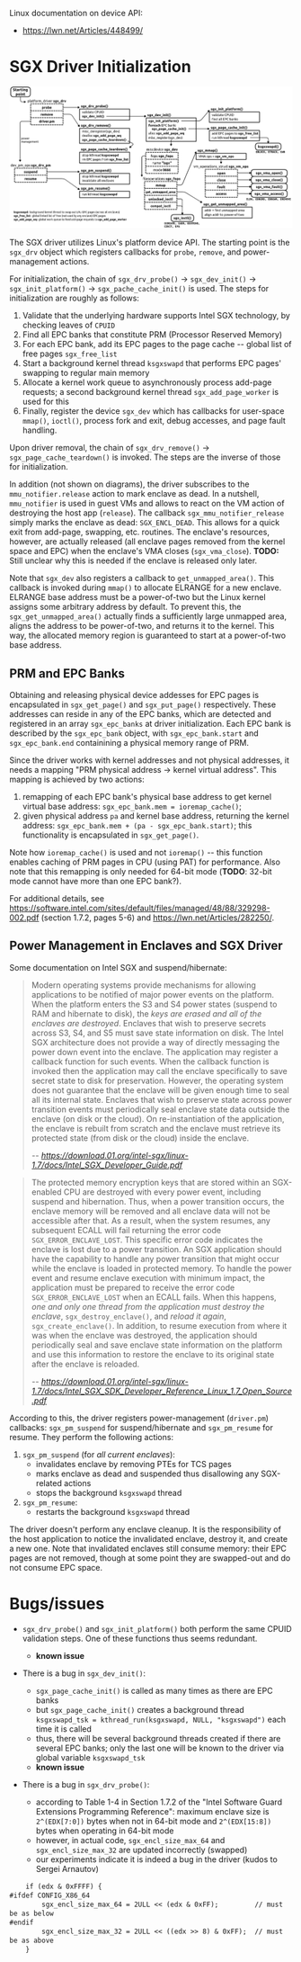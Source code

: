 
Linux documentation on device API:

* https://lwn.net/Articles/448499/

# SGX Driver Initialization

![sgx-driver-init](figs/sgx-driver-init.png "SGX Driver Initialization")

The SGX driver utilizes Linux's platform device API. The starting point is the `sgx_drv` object which registers callbacks for `probe`, `remove`, and power-management actions.

For initialization, the chain of `sgx_drv_probe()` -> `sgx_dev_init()` -> `sgx_init_platform()` -> `sgx_pache_cache_init()` is used.
The steps for initialization are roughly as follows:
1. Validate that the underlying hardware supports Intel SGX technology, by checking leaves of `CPUID`
2. Find all EPC banks that constitute PRM (Processor Reserved Memory)
3. For each EPC bank, add its EPC pages to the page cache -- global list of free pages `sgx_free_list`
4. Start a background kernel thread `ksgxswapd` that performs EPC pages' swapping to regular main memory
5. Allocate a kernel work queue to asynchronously process add-page requests; a second background kernel thread `sgx_add_page_worker` is used for this
6. Finally, register the device `sgx_dev` which has callbacks for user-space `mmap()`, `ioctl()`, process fork and exit, debug accesses, and page fault handling.

Upon driver removal, the chain of `sgx_drv_remove()` -> `sgx_page_cache_teardown()` is invoked.
The steps are the inverse of those for initialization.

In addition (not shown on diagrams), the driver subscribes to the `mmu_notifier.release` action to mark enclave as dead.
In a nutshell, `mmu_notifier` is used in guest VMs and allows to react on the VM action of destroying the host app (`release`).
The callback `sgx_mmu_notifier_release` simply marks the enclave as dead: `SGX_ENCL_DEAD`.
This allows for a quick exit from add-page, swapping, etc. routines.
The enclave's resources, however, are actually released (all enclave pages removed from the kernel space and EPC) when the enclave's VMA closes (`sgx_vma_close`).
**TODO:** Still unclear why this is needed if the enclave is released only later.

Note that `sgx_dev` also registers a callback to `get_unmapped_area()`.
This callback is invoked during `mmap()` to allocate ELRANGE for a new enclave.
ELRANGE base address must be a power-of-two but the Linux kernel assigns some arbitrary address by default.
To prevent this, the `sgx_get_unmapped_area()` actually finds a sufficiently large unmapped area, aligns the address to be power-of-two, and returns it to the kernel.
This way, the allocated memory region is guaranteed to start at a power-of-two base address.


## PRM and EPC Banks

Obtaining and releasing physical device addesses for EPC pages is encapsulated in `sgx_get_page()` and `sgx_put_page()` respectively.
These addresses can reside in any of the EPC banks, which are detected and registered in an array `sgx_epc_banks` at driver initialization.
Each EPC bank is described by the `sgx_epc_bank` object, with `sgx_epc_bank.start` and `sgx_epc_bank.end` containining a physical memory range of PRM.

Since the driver works with kernel addresses and not physical addresses, it needs a mapping "PRM physical address -> kernel virtual address".
This mapping is achieved by two actions:
1. remapping of each EPC bank's physical base address to get kernel virtual base address: `sgx_epc_bank.mem = ioremap_cache()`;
2. given physical address `pa` and kernel base address, returning the kernel address: `sgx_epc_bank.mem + (pa - sgx_epc_bank.start)`; this functionality is encapsulated in `sgx_get_page()`.

Note how `ioremap_cache()` is used and not `ioremap()` -- this function enables caching of PRM pages in CPU (using PAT) for performance.
Also note that this remapping is only needed for 64-bit mode (**TODO**: 32-bit mode cannot have more than one EPC bank?).

For additional details, see <https://software.intel.com/sites/default/files/managed/48/88/329298-002.pdf> (section 1.7.2, pages 5-6) and <https://lwn.net/Articles/282250/>.

## Power Management in Enclaves and SGX Driver

Some documentation on Intel SGX and suspend/hibernate:

> Modern operating systems provide mechanisms for allowing applications to be notified of major power events on the platform. When the platform enters the S3 and S4 power states (suspend to RAM and hibernate to disk), the *keys are erased and all of the enclaves are destroyed*. Enclaves that wish to preserve secrets across S3, S4, and S5 must save state information on disk.
> The Intel SGX architecture does not provide a way of directly messaging the power down event into the enclave. The application may register a callback function for such events. When the callback function is invoked then the application may call the enclave specifically to save secret state to disk for preservation. However, the operating system does not guarantee that the enclave will be given enough time to seal all its internal state. Enclaves that wish to preserve state across power transition events must periodically seal enclave state data outside the enclave (on disk or the cloud). On re-instantiation of the application, the enclave is rebuilt
from scratch and the enclave must retrieve its protected state (from disk or the cloud) inside the enclave.
> 
> -- <cite> https://download.01.org/intel-sgx/linux-1.7/docs/Intel_SGX_Developer_Guide.pdf </cite>

> The protected memory encryption keys that are stored within an SGX-enabled CPU are destroyed with every power event, including suspend and hibernation.
> Thus, when a power transition occurs, the enclave memory will be removed and all enclave data will not be accessible after that. As a result, when the system
resumes, any subsequent ECALL will fail returning the error code `SGX_ERROR_ENCLAVE_LOST`. This specific error code indicates the enclave is lost due to a power transition.
> An SGX application should have the capability to handle any power transition that might occur while the enclave is loaded in protected memory. To handle the power event and resume enclave execution with minimum impact, the application must be prepared to receive the error code `SGX_ERROR_ENCLAVE_LOST` when an ECALL fails. When this happens, *one and only one thread from the application must destroy the enclave*, `sgx_destroy_enclave()`, and *reload it again*, `sgx_create_enclave()`. In addition, to resume execution from where it was when the enclave was destroyed, the application should periodically seal and save enclave state information on the
platform and use this information to restore the enclave to its original state after the enclave is reloaded.
> 
> -- <cite> https://download.01.org/intel-sgx/linux-1.7/docs/Intel_SGX_SDK_Developer_Reference_Linux_1.7_Open_Source.pdf </cite>

According to this, the driver registers power-management (`driver.pm`) callbacks: `sgx_pm_suspend` for suspend/hibernate and `sgx_pm_resume` for resume.
They perform the following actions:
1. `sgx_pm_suspend` (for *all current enclaves*):
    - invalidates enclave by removing PTEs for TCS pages
    - marks enclave as dead and suspended thus disallowing any SGX-related actions
    - stops the background `ksgxswapd` thread
2. `sgx_pm_resume`:
    - restarts the background `ksgxswapd` thread

The driver doesn't perform any enclave cleanup.
It is the responsibility of the host application to notice the invalidated enclave, destroy it, and create a new one.
Note that invalidated enclaves still consume memory: their EPC pages are not removed, though at some point they are swapped-out and do not consume EPC space.


# Bugs/issues

* `sgx_drv_probe()` and `sgx_init_platform()` both perform the same CPUID validation steps. One of these functions thus seems redundant.
    - **known issue**

* There is a bug in `sgx_dev_init()`:
    - `sgx_page_cache_init()` is called as many times as there are EPC banks
    - but `sgx_page_cache_init()` creates a background thread `ksgxswapd_tsk = kthread_run(ksgxswapd, NULL, "ksgxswapd")` each time it is called
    - thus, there will be several background threads created if there are several EPC banks; only the last one will be known to the driver via global variable `ksgxswapd_tsk`
    - **known issue**

* There is a bug in `sgx_drv_probe()`:
    - according to Table 1-4 in Section 1.7.2 of the "Intel Software Guard Extensions Programming Reference": maximum enclave size is `2^(EDX[7:0])` bytes when not in 64-bit mode and `2^(EDX[15:8])` bytes when operating in 64-bit mode
    - however, in actual code, `sgx_encl_size_max_64` and `sgx_encl_size_max_32` are updated incorrectly (swapped)
    - our experiments indicate it is indeed a bug in the driver (kudos to Sergei Arnautov)

```
	if (edx & 0xFFFF) {
#ifdef CONFIG_X86_64
		sgx_encl_size_max_64 = 2ULL << (edx & 0xFF);         // must be as below
#endif
		sgx_encl_size_max_32 = 2ULL << ((edx >> 8) & 0xFF);  // must be as above
	}
```
